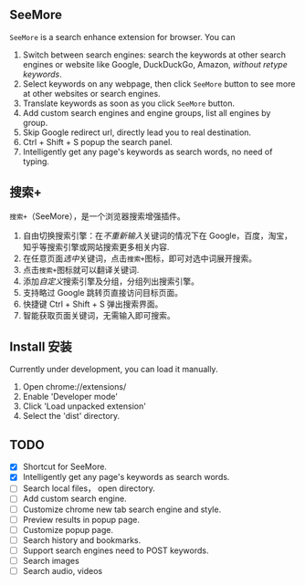 ## SeeMore
`SeeMore` is a search enhance extension for browser. You can

1. Switch between search engines: search the keywords at other search engines or website like Google, DuckDuckGo, Amazon, *without retype keywords*.
2. Select keywords on any webpage, then click `SeeMore` button to see more at other websites or search engines.
3. Translate keywords as soon as you click `SeeMore` button. 
3. Add custom search engines and engine groups, list all engines by group.
4. Skip Google redirect url, directly lead you to real destination.
5. Ctrl + Shift + S popup the search panel.
6. Intelligently get any page's keywords as search words, no need of typing.


## 搜索+
`搜索+`（SeeMore），是一个浏览器搜索增强插件。

1. 自由切换搜索引擎：在*不重新输入*关键词的情况下在 Google，百度，淘宝，知乎等搜索引擎或网站搜索更多相关内容.
2. 在任意页面*选中*关键词，点击`搜索+`图标，即可对选中词展开搜索。
3. 点击`搜索+`图标就可以翻译关键词.
3. 添加*自定义*搜索引擎及分组，分组列出搜索引擎。
4. 支持略过 Google 跳转页直接访问目标页面。
5. 快捷键 Ctrl + Shift + S 弹出搜索界面。
5. 智能获取页面关键词，无需输入即可搜索。

## Install 安装
Currently under development, you can load it manually.

1. Open chrome://extensions/
2. Enable 'Developer mode'
3. Click 'Load unpacked extension'
4. Select the 'dist' directory.

## TODO

- [x] Shortcut for SeeMore.
- [x] Intelligently get any page's keywords as search words.
- [ ] Search local files， open directory.
- [ ] Add custom search engine.
- [ ] Customize chrome new tab search engine and style.
- [ ] Preview results in popup page.
- [ ] Customize popup page.
- [ ] Search history and bookmarks.
- [ ] Support search engines need to POST keywords.
- [ ] Search images
- [ ] Search audio, videos
